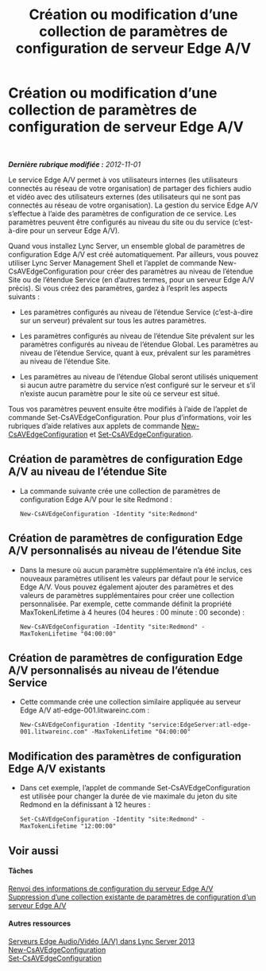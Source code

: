 ﻿---
title: Création ou modification d’une collection de paramètres de configuration de serveur Edge A/V
TOCTitle: Création ou modification d’une collection de paramètres de configuration de serveur Edge A/V
ms:assetid: 43899518-59c6-4be4-8892-d6f6207bfaab
ms:mtpsurl: https://technet.microsoft.com/fr-fr/library/JJ688039(v=OCS.15)
ms:contentKeyID: 49891327
ms.date: 05/20/2016
mtps_version: v=OCS.15
ms.translationtype: HT
---

# Création ou modification d’une collection de paramètres de configuration de serveur Edge A/V

 

_**Dernière rubrique modifiée :** 2012-11-01_

Le service Edge A/V permet à vos utilisateurs internes (les utilisateurs connectés au réseau de votre organisation) de partager des fichiers audio et vidéo avec des utilisateurs externes (des utilisateurs qui ne sont pas connectés au réseau de votre organisation). La gestion du service Edge A/V s’effectue à l’aide des paramètres de configuration de ce service. Les paramètres peuvent être configurés au niveau du site ou du service (c’est-à-dire pour un serveur Edge A/V).

Quand vous installez Lync Server, un ensemble global de paramètres de configuration Edge A/V est créé automatiquement. Par ailleurs, vous pouvez utiliser Lync Server Management Shell et l’applet de commande New-CsAVEdgeConfiguration pour créer des paramètres au niveau de l’étendue Site ou de l’étendue Service (en d’autres termes, pour un serveur Edge A/V précis). Si vous créez des paramètres, gardez à l’esprit les aspects suivants :

  - Les paramètres configurés au niveau de l’étendue Service (c’est-à-dire sur un serveur) prévalent sur tous les autres paramètres.

  - Les paramètres configurés au niveau de l’étendue Site prévalent sur les paramètres configurés au niveau de l’étendue Global. Les paramètres au niveau de l’étendue Service, quant à eux, prévalent sur les paramètres au niveau de l’étendue Site.

  - Les paramètres au niveau de l’étendue Global seront utilisés uniquement si aucun autre paramètre du service n’est configuré sur le serveur et s’il n’existe aucun paramètre pour le site où ce serveur est situé.

Tous vos paramètres peuvent ensuite être modifiés à l’aide de l’applet de commande Set-CsAVEdgeConfiguration. Pour plus d’informations, voir les rubriques d’aide relatives aux applets de commande [New-CsAVEdgeConfiguration](https://docs.microsoft.com/en-us/powershell/module/skype/New-CsAVEdgeConfiguration) et [Set-CsAVEdgeConfiguration](https://docs.microsoft.com/en-us/powershell/module/skype/Set-CsAVEdgeConfiguration).

## Création de paramètres de configuration Edge A/V au niveau de l’étendue Site

  - La commande suivante crée une collection de paramètres de configuration Edge A/V pour le site Redmond :
    
        New-CsAVEdgeConfiguration -Identity "site:Redmond"

## Création de paramètres de configuration Edge A/V personnalisés au niveau de l’étendue Site

  - Dans la mesure où aucun paramètre supplémentaire n’a été inclus, ces nouveaux paramètres utilisent les valeurs par défaut pour le service Edge A/V. Vous pouvez également ajouter des paramètres et des valeurs de paramètres supplémentaires pour créer une collection personnalisée. Par exemple, cette commande définit la propriété MaxTokenLifetime à 4 heures (04 heures : 00 minute : 00 seconde) :
    
        New-CsAVEdgeConfiguration -Identity "site:Redmond" -MaxTokenLifetime "04:00:00"

## Création de paramètres de configuration Edge A/V personnalisés au niveau de l’étendue Service

  - Cette commande crée une collection similaire appliquée au serveur Edge A/V atl-edge-001.litwareinc.com :
    
        New-CsAVEdgeConfiguration -Identity "service:EdgeServer:atl-edge-001.litwareinc.com" -MaxTokenLifetime "04:00:00"

## Modification des paramètres de configuration Edge A/V existants

  - Dans cet exemple, l’applet de commande Set-CsAVEdgeConfiguration est utilisée pour changer la durée de vie maximale du jeton du site Redmond en la définissant à 12 heures :
    
        Set-CsAVEdgeConfiguration -Identity "site:Redmond" -MaxTokenLifetime "12:00:00"

## Voir aussi

#### Tâches

[Renvoi des informations de configuration du serveur Edge A/V](lync-server-2013-return-a-v-edge-server-configuration-information.md)  
[Suppression d’une collection existante de paramètres de configuration d’un serveur Edge A/V](lync-server-2013-delete-an-existing-collection-of-a-v-edge-server-configuration-settings.md)  

#### Autres ressources

[Serveurs Edge Audio/Vidéo (A/V) dans Lync Server 2013](lync-server-2013-audio-video-a-v-edge-servers.md)  
[New-CsAVEdgeConfiguration](https://docs.microsoft.com/en-us/powershell/module/skype/New-CsAVEdgeConfiguration)  
[Set-CsAVEdgeConfiguration](https://docs.microsoft.com/en-us/powershell/module/skype/Set-CsAVEdgeConfiguration)

